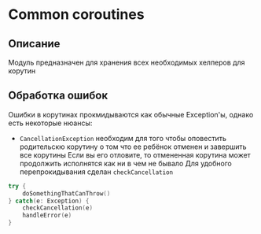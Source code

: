 # Common coroutines

## Описание

Модуль предназначен для хранения всех необходимых хелперов для корутин

## Обработка ошибок

Ошибки в корутинах прокмидываются как обычные Exception'ы, однако есть некоторые нюансы:

- `CancellationException` необходим для того чтобы оповестить родительскю корутину о том что ее ребёнок отменен и завершить все корутины
Если вы его отловите, то отмененная корутина может продолжить исполнятся как ни в чем не бывало
Для удобного перепрокидывания сделан `checkCancellation`

```kotlin
try {
    doSomethingThatCanThrow()
} catch(e: Exception) {
    checkCancellation(e)
    handleError(e)
}
```
